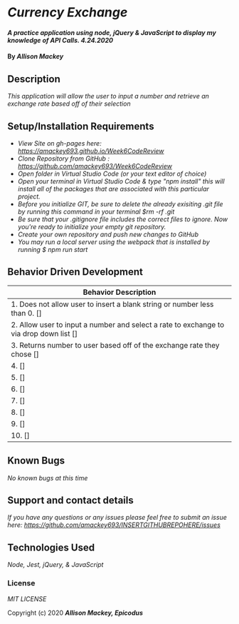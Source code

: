 # _Currency Exchange_

#### _A practice application using node, jQuery & JavaScript to display my knowledge of API Calls. 4.24.2020_

#### By _**Allison Mackey**_

## Description

_This application will allow the user to input a number and retrieve an exchange rate based off of their selection_ 

## Setup/Installation Requirements

* _View Site on gh-pages here: https://amackey693.github.io/Week6CodeReview_
* _Clone Repository from GitHub : https://github.com/amackey693/Week6CodeReview_
* _Open folder in Virtual Studio Code (or your text editor of choice)_
* _Open your terminal in Virtual Studio Code & type "npm install" this will install all of the packages that are associated with this particular project._
* _Before you initialize GIT, be sure to delete the already exisiting .git file by running this command in your terminal $rm -rf .git_
* _Be sure that your .gitignore file includes the correct files to ignore. Now you're ready to initialize your empty git repository._
* _Create your own repository and push new changes to GitHub_
* _You may run a local server using the webpack that is installed by running $ npm run start_



## Behavior Driven Development 


|   Behavior Description        |
|-------------------------------|
| 1. Does not allow user to insert a blank string or number less than 0. [] |
| 2. Allow user to input a number and select a rate to exchange to via drop down list []|
| 3. Returns number to user based off of the exchange rate they chose []|
| 4.  []|
| 5.  []|
| 6.  []|
| 7.  []|
| 8.  []|
| 9.  []|
| 10. []|

## Known Bugs

_No known bugs at this time_

## Support and contact details

_If you have any questions or any issues please feel free to submit an issue here: https://github.com/amackey693/INSERTGITHUBREPOHERE/issues_

## Technologies Used

_Node, Jest, jQuery, & JavaScript_


### License
*MIT LICENSE*

Copyright (c) 2020 **_Allison Mackey, Epicodus_**
